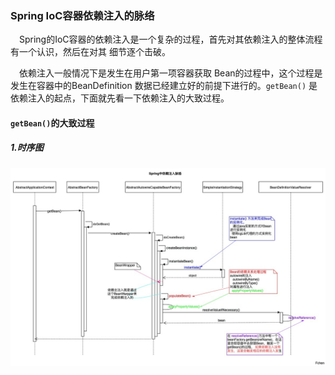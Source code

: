 ### Spring IoC容器依赖注入的脉络
&ensp;&ensp;Spring的IoC容器的依赖注入是一个复杂的过程，首先对其依赖注入的整体流程有一个认识，然后在对其
细节逐个击破。

&ensp;&ensp;依赖注入一般情况下是发生在用户第一项容器获取 Bean的过程中，这个过程是发生在容器中的BeanDefinition
数据已经建立好的前提下进行的。`getBean()` 是依赖注入的起点，下面就先看一下依赖注入的大致过程。

#### `getBean()`的大致过程

##### 1.时序图
<div align="center">
    <img src="https://github.com/FunCheney/spring/blob/master/spring-src-read/src/main/java/my/image/ioc/spring%E4%BE%9D%E8%B5%96%E6%B3%A8%E5%85%A5%E7%9A%84%E8%84%89%E7%BB%9C%E5%9B%BE.jpg">
 </div>





